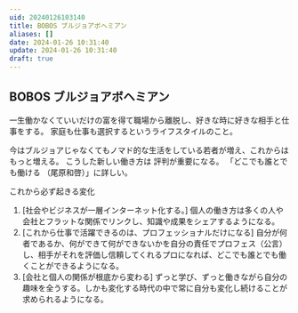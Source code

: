 ```yaml
---
uid: 20240126103140
title: BOBOS ブルジョアボヘミアン
aliases: []
date: 2024-01-26 10:31:40
update: 2024-01-26 10:31:40
draft: true
---
```


## BOBOS ブルジョアボヘミアン

一生働かなくていいだけの富を得て職場から離脱し、好きな時に好きな相手と仕事をする。
家庭も仕事も選択するというライフスタイルのこと。

今はブルジョアじゃなくてもノマド的な生活をしている若者が増え、これからはもっと増える。
こうした新しい働き方は 評判が重要になる。
「どこでも誰とでも働ける （尾原和啓）」に詳しい。

これから必ず起きる変化
1. [社会やビジネスが一層インターネット化する。] 個人の働き方は多くの人や会社とフラットな関係でリンクし、知識や成果をシェアするようになる。
2. [これから仕事で活躍できるのは、プロフェッショナルだけになる] 自分が何者であるか、何ができて何ができないかを自分の責任でプロフェス（公言）し、相手がそれを評価し信頼してくれるプロになれば、どこでも誰とでも働くことができるようになる。
3. [会社と個人の関係が根底から変わる] ずっと学び、ずっと働きながら自分の趣味を全うする。しかも変化する時代の中で常に自分も変化し続けることが求められるようになる。

[^hatarakikata24]: https://www.notion.so/4943a963c71e4175a31d2e54a03177fa/ 働き方2.0vs4.0 不条理な会社人生から自由になれる, P244, 橘 玲, PHP研究所, 2019/03/21
